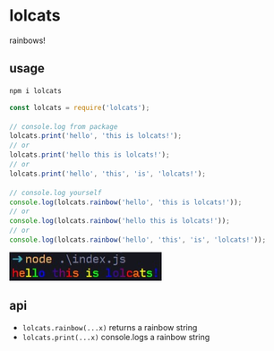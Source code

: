 # lolcats

rainbows!

## usage

`npm i lolcats`

```javascript
const lolcats = require('lolcats');

// console.log from package
lolcats.print('hello', 'this is lolcats!');
// or
lolcats.print('hello this is lolcats!');
// or
lolcats.print('hello', 'this', 'is', 'lolcats!');

// console.log yourself
console.log(lolcats.rainbow('hello', 'this is lolcats!'));
// or
console.log(lolcats.rainbow('hello this is lolcats!'));
// or
console.log(lolcats.rainbow('hello', 'this', 'is', 'lolcats!'));
```

![example](media/screenshot.jpg)

## api

- `lolcats.rainbow(...x)` returns a rainbow string
- `lolcats.print(...x)` console.logs a rainbow string
